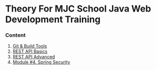 # Theory For MJC School Java Web Development Training
 
### Content
1. [Git & Build Tools](Module%20#1.%20Git%20&%20Build%20Tools.md)
2. [REST API Basics](Module%20#2.%20REST%20API%20Basics.md)
3. [REST API Advanced](Module%20#3.%20REST%20API%20Advanced.md)
4. [Module #4. Spring Security](Module%20#4.%20Spring%20Security.md)